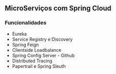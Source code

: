 ## MicroServiços com Spring Cloud

### Funcionalidades

- Eureka 
- Service Registry e Discovery
- Spring Feign
- Clientside Loadbalance
- Spring Config Server - Github
- Distributed Tracing
- Papertrail e Spring Sleuth
